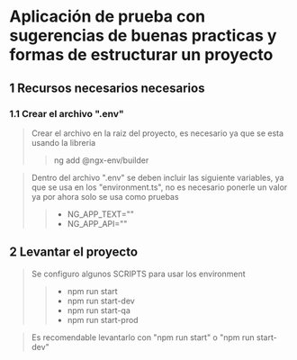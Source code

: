 # Aplicación de prueba con sugerencias de buenas practicas y formas de estructurar un proyecto

## 1 Recursos necesarios necesarios

### 1.1  Crear el archivo ".env"
>Crear el archivo en la raiz del proyecto, es necesario ya que se esta usando la libreria
>>ng add @ngx-env/builder

>Dentro del archivo ".env" se deben incluir las siguiente variables, ya que se usa en los "environment.ts", no es necesario ponerle un valor ya por ahora solo se usa como pruebas
>>- NG_APP_TEXT=""
>>- NG_APP_API=""

## 2 Levantar el proyecto

>Se configuro algunos SCRIPTS para usar los environment
>>- npm run start
>>- npm run start-dev
>>- npm run start-qa
>>- npm run start-prod

>Es recomendable levantarlo con "npm run start" o "npm run start-dev"